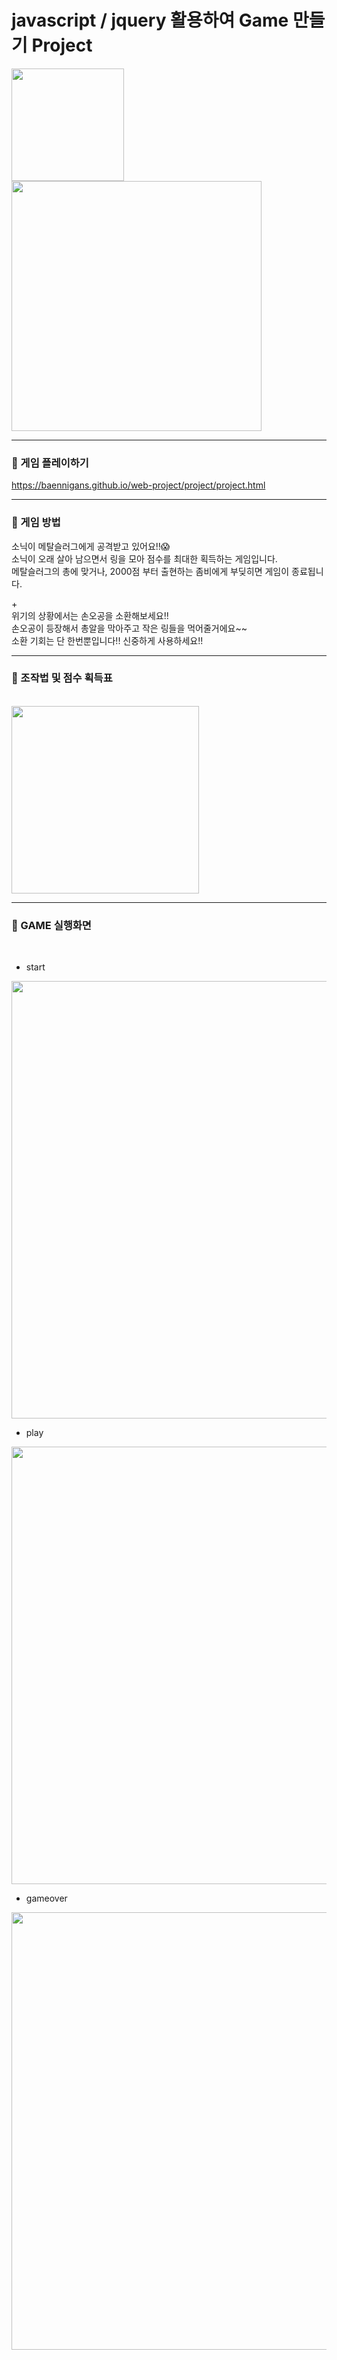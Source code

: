# javascript / jquery 활용하여 Game 만들기 Project

<img src='https://github.com/baennigans/web-basic/assets/126841214/494d3d3a-385d-4366-b06d-9a9136c92602' width=180px>

<img src='https://github.com/baennigans/web-basic/assets/126841214/8b26b9a0-26f1-4b5e-94fb-93c1275fb255' width=400px>

<br>

---

### 🔴 게임 플레이하기

https://baennigans.github.io/web-project/project/project.html

---

### 🔴 게임 방법

소닉이 메탈슬러그에게 공격받고 있어요!!😱<br>
소닉이 오래 살아 남으면서 링을 모아 점수를 최대한 획득하는 게임입니다.<br>
메탈슬러그의 총에 맞거나, 2000점 부터 출현하는 좀비에게 부딪히면 게임이 종료됩니다.<br>

+<br>
위기의 상황에서는 손오공을 소환해보세요!!<br>
손오공이 등장해서 총알을 막아주고 작은 링들을 먹어줄거에요~~ <br>
소환 기회는 단 한번뿐입니다!! 신중하게 사용하세요!! <br>

--- 

### 🔴 조작법 및 점수 획득표

<br>

<img src='https://github.com/baennigans/web-basic/assets/126841214/4940379b-89e6-49bd-9cae-ad6d326c3b80' width=300px>

<br>

---

### 🔴 GAME 실행화면

<br>

- start
<img src='https://github.com/baennigans/web-basic/assets/126841214/194492a8-2d41-4a82-ab64-4107d523b0b4' width=700px>

<br>

- play
<img src='https://github.com/baennigans/web-basic/assets/126841214/22b26c9b-e46f-48b6-a73b-8b07ec93e46f' width=700px>

<br>

- gameover
<img src='https://github.com/baennigans/web-basic/assets/126841214/64c5a844-f780-4f32-b117-d18410f06d55' width=700px>
